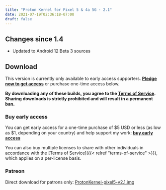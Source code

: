 ```yaml
---
title: "Proton Kernel for Pixel 5 & 4a 5G · 2.1"
date: 2021-07-19T02:36:18-07:00
draft: false
---
```


## Changes since 1.4

- Updated to Android 12 Beta 3 sources

## Download

This version is currently only available to early access supporters. **[Pledge now to get access](https://patreon.com/kdrag0n)** or purchase one-time access below.

**By downloading any of these builds, you agree to the [Terms of Service](https://kdrag0n.dev/terms-of-service). Sharing downloads is strictly prohibited and will result in a permanent ban.**

### Buy early access

You can get early access for a one-time purchase of $5 USD or less (as low as $1, depending on your country) and help support my work: **[buy early access](https://patreon.kdrag0n.dev/buy/exclusive/ProtonKernel-pixel5-v2.1.img)**

You can also buy multiple licenses to share with other individuals in accordance with the [Terms of Service]({{< relref "terms-of-service" >}}), which applies on a per-license basis.

### Patreon

Direct download for patrons only: [ProtonKernel-pixel5-v2.1.img](https://patreon.kdrag0n.dev/exclusive/ProtonKernel-pixel5-v2.1.img)
